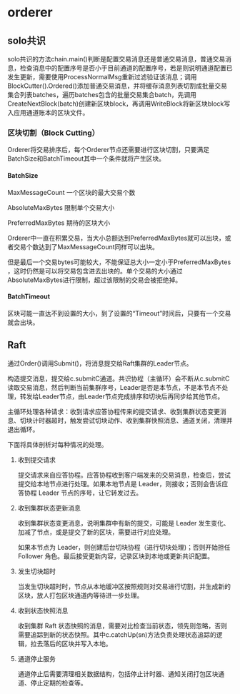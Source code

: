 # orderer

## solo共识

solo共识的方法chain.main()判断是配置交易消息还是普通交易消息，普通交易消息，检查消息中的配置序号是否小于目前通道的配置序号，若是则说明通道配置已发生更新，需要使用ProcessNormalMsg重新过滤验证该消息；调用BlockCutter().Ordered()添加普通交易消息，并将缓存消息列表切割成批量交易集合列表batches，遍历batches包含的批量交易集合batch，先调用CreateNextBlock(batch)创建新区块block，再调用WriteBlock将新区块block写入应用通道账本的区块文件。

### 区块切割（Block Cutting）
Orderer将交易排序后，每个Orderer节点还需要进行区块切割，只要满足BatchSize和BatchTimeout其中一个条件就将产生区块。

#### BatchSize

MaxMessageCount 一个区块的最大交易个数

AbsoluteMaxBytes 限制单个交易大小

PreferredMaxBytes 期待的区块大小

Orderer中一直在积累交易，当大小总额达到PreferredMaxBytes就可以出块，或者交易个数达到了MaxMessageCount同样可以出块。

但是最后一个交易bytes可能较大，不能保证总大小一定小于PreferredMaxBytes ，这时仍然是可以将交易包含进去出块的。单个交易的大小通过AbsoluteMaxBytes进行限制，超过该限制的交易会被拒绝掉。

#### BatchTimeout
区块可能一直达不到设置的大小，到了设置的“Timeout”时间后，只要有一个交易就会出块。

## Raft

通过Order()调用Submit()，将消息提交给Raft集群的Leader节点。

构造提交消息，提交给c.submitC通道。共识协程（主循环）会不断从c.submitC读取交易消息，然后判断当前集群序号，Leader是否是本节点，不是本节点不处理，转发给Leader节点，由Leader节点完成排序和切块后再同步给其他节点。

主循环处理各种请求：收到请求应答协程传来的提交请求、收到集群状态变更消息、切块计时器超时，触发尝试切块动作、收到集群快照消息、通道关闭，清理并退出循环。

下面将具体剖析对每种情况的处理。
1. 收到提交请求

   提交请求来自应答协程。应答协程收到客户端发来的交易消息，检查后，尝试提交给本地节点进行处理。如果本地节点是 Leader，则接收；否则会告诉应答协程 Leader 节点的序号，让它转发过去。

2. 收到集群状态更新消息

   收到集群状态变更消息，说明集群中有新的提交，可能是 Leader 发生变化、加减了节点，或是提交了新的区块，需要进行对应处理。

   如果本节点为 Leader，则创建后台切块协程（进行切块处理)；否则开始担任 Follower 角色。最后接受更新内容，记录区块到本地或更新共识配置。

3. 发生切块超时

   当发生切块超时时，节点从本地缓冲区按照规则对交易进行切割，并生成新的区块，放人打包区块通道内等待进一步处理。

4. 收到状态快照消息

   收到集群 Raft 状态快照的消息，需要对比检查当前状态，领先则忽略，否则需要追踪到新的状态快照。其中c.catchUp(sn)方法负责处理状态追踪的逻辑，拉去落后的区块并写入本地。

5. 通道停止服务

   通道停止后需要清理相关数据结构，包括停止计时器、通知关闭打包区块通道、停止定期的检查等。
